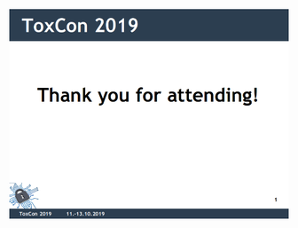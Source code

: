 <img src="https://raw.githubusercontent.com/zoff99/ToxCon2019/master/slides/toxcon_2019_thank_you_for_attending.png" width="640">
